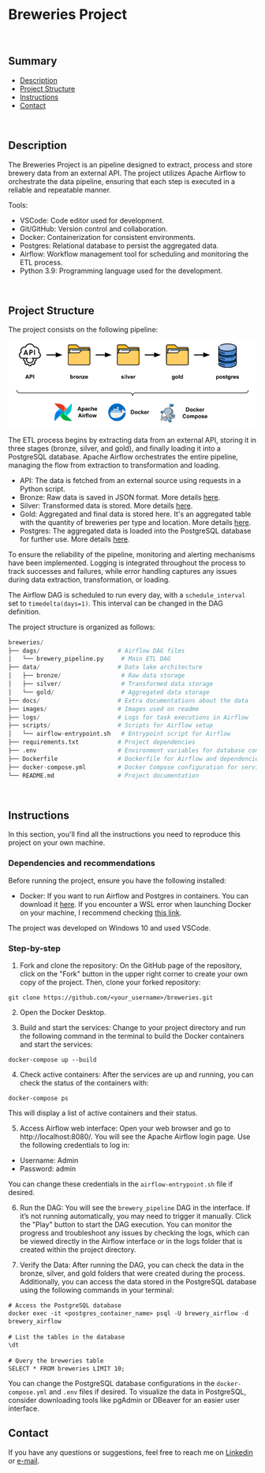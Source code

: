 # Breweries Project

<br>

## Summary
- [Description](#description)
- [Project Structure](#project-structure)
- [Instructions](#instructions)
- [Contact](#contact)

<br>

## Description

The Breweries Project is an pipeline designed to extract, process and store brewery data from an external API. The project utilizes Apache Airflow to orchestrate the data pipeline, ensuring that each step is executed in a reliable and repeatable manner.

Tools:
- VSCode: Code editor used for development.
- Git/GitHub: Version control and collaboration.
- Docker: Containerization for consistent environments.
- Postgres: Relational database to persist the aggregated data.
- Airflow: Workflow management tool for scheduling and monitoring the ETL process.
- Python 3.9: Programming language used for the development.

<br>

## Project Structure

The project consists on the following pipeline:

![Pipeline of this project](images/01_pipeline.png)

The ETL process begins by extracting data from an external API, storing it in three stages (bronze, silver, and gold), and finally loading it into a PostgreSQL database. Apache Airflow orchestrates the entire pipeline, managing the flow from extraction to transformation and loading.

- API: The data is fetched from an external source using requests in a Python script.
- Bronze: Raw data is saved in JSON format. More details <a href="docs/bronze_data.md" target="_blank">here</a>.
- Silver: Transformed data is stored. More details <a href="docs/silver_data.md" target="_blank">here</a>.
- Gold: Aggregated and final data is stored here. It's an aggregated table with the quantity of breweries per type and location. More details <a href="docs/gold_data.md" target="_blank">here</a>.
- Postgres: The aggregated data is loaded into the PostgreSQL database for further use. More details <a href="docs/postgres_data.md" target="_blank">here</a>.

To ensure the reliability of the pipeline, monitoring and alerting mechanisms have been implemented. Logging is integrated throughout the process to track successes and failures, while error handling captures any issues during data extraction, transformation, or loading.

The Airflow DAG is scheduled to run every day, with a `schedule_interval` set to `timedelta(days=1)`. This interval can be changed in the DAG definition.

The project structure is organized as follows:

```python
breweries/
├── dags/                      # Airflow DAG files
│   └── brewery_pipeline.py     # Main ETL DAG
├── data/                      # Data lake architecture
│   ├── bronze/                 # Raw data storage
│   ├── silver/                 # Transformed data storage
│   └── gold/                   # Aggregated data storage
├── docs/                      # Extra documentations about the data
├── images/                    # Images used on readme
├── logs/                      # Logs for task executions in Airflow
├── scripts/                   # Scripts for Airflow setup
│   └── airflow-entrypoint.sh   # Entrypoint script for Airflow
├── requirements.txt           # Project dependencies
├── .env                       # Environment variables for database configuration
├── Dockerfile                 # Dockerfile for Airflow and dependencies
├── docker-compose.yml         # Docker Compose configuration for services
└── README.md                  # Project documentation
```

<br>

## Instructions

In this section, you'll find all the instructions you need to reproduce this project on your own machine.

### Dependencies and recommendations

Before running the project, ensure you have the following installed:
- Docker: If you want to run Airflow and Postgres in containers. You can download it <a href="https://docs.docker.com/get-started/get-docker/" target="_blank">here</a>. If you encounter a WSL error when launching Docker on your machine, I recommend checking <a href="https://stackoverflow.com/questions/66091744/docker-failed-to-start" target="_blank">this link</a>.

The project was developed on Windows 10 and used VSCode.

### Step-by-step

1. Fork and clone the repository: On the GitHub page of the repository, click on the "Fork" button in the upper right corner to create your own copy of the project. Then, clone your forked repository:
```
git clone https://github.com/<your_username>/breweries.git
```

2. Open the Docker Desktop. 

3. Build and start the services: Change to your project directory and run the following command in the terminal to build the Docker containers and start the services:
```
docker-compose up --build
```

4. Check active containers: After the services are up and running, you can check the status of the containers with:
```
docker-compose ps
```
This will display a list of active containers and their status.

5. Access Airflow web interface: Open your web browser and go to http://localhost:8080/. You will see the Apache Airflow login page. Use the following credentials to log in:

- Username: Admin
- Password: admin

You can change these credentials in the `airflow-entrypoint.sh` file if desired.

6. Run the DAG: You will see the `brewery_pipeline` DAG in the interface. If it’s not running automatically, you may need to trigger it manually. Click the "Play" button to start the DAG execution. You can monitor the progress and troubleshoot any issues by checking the logs, which can be viewed directly in the Airflow interface or in the logs folder that is created within the project directory.

7. Verify the Data: After running the DAG, you can check the data in the bronze, silver, and gold folders that were created during the process. Additionally, you can access the data stored in the PostgreSQL database using the following commands in your terminal:
```
# Access the PostgreSQL database
docker exec -it <postgres_container_name> psql -U brewery_airflow -d brewery_airflow

# List the tables in the database
\dt

# Query the breweries table
SELECT * FROM breweries LIMIT 10;
```
You can change the PostgreSQL database configurations in the `docker-compose.yml` and `.env` files if desired.
To visualize the data in PostgreSQL, consider downloading tools like pgAdmin or DBeaver for an easier user interface.

## Contact

If you have any questions or suggestions, feel free to reach me on <a href="https://www.linkedin.com/in/carolyumi/" target="_blank">Linkedin</a> or [e-mail](mailto:carolinagoshima@gmail.com).